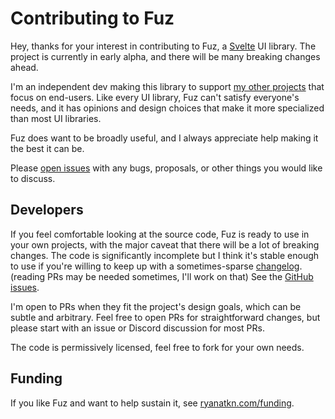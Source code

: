 # Contributing to Fuz

Hey, thanks for your interest in contributing to Fuz,
a [Svelte](https://svelte.dev/) UI library.
The project is currently in early alpha,
and there will be many breaking changes ahead.

I'm an independent dev making this library to support [my other projects](http://www.ryanatkn.com/)
that focus on end-users. Like every UI library, Fuz can't satisfy everyone's needs,
and it has opinions and design choices that make it more specialized than most UI libraries.

Fuz does want to be broadly useful, and I always appreciate help making it the best it can be.

Please [open issues](https://github.com/ryanatkn/fuz/issues) with any bugs, proposals,
or other things you would like to discuss.

## Developers

If you feel comfortable looking at the source code,
Fuz is ready to use in your own projects,
with the major caveat that there will be a lot of breaking changes.
The code is significantly incomplete but I think it's stable enough to use
if you're willing to keep up with a sometimes-sparse [changelog](CHANGELOG.md).
(reading PRs may be needed sometimes, I'll work on that)
See the [GitHub issues](https://github.com/ryanatkn/fuz/issues).

I'm open to PRs when they fit the project's design goals, which can be subtle and arbitrary.
Feel free to open PRs for straightforward changes,
but please start with an issue or Discord discussion for most PRs.

The code is permissively licensed, feel free to fork for your own needs.

## Funding

If you like Fuz and want to help sustain it,
see [ryanatkn.com/funding](https://www.ryanatkn.com/funding).
